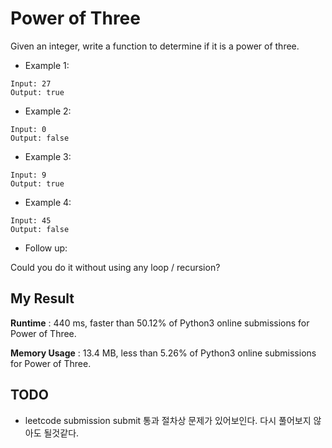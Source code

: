 # Power of Three

Given an integer, write a function to determine if it is a power of three.

- Example 1:

```
Input: 27
Output: true
```

- Example 2:

```
Input: 0
Output: false
```

- Example 3:

```
Input: 9
Output: true
```

- Example 4:

```
Input: 45
Output: false
```

- Follow up:

Could you do it without using any loop / recursion?

## My Result 

**Runtime** : 440 ms, faster than 50.12% of Python3 online submissions for Power of Three.

**Memory Usage** : 13.4 MB, less than 5.26% of Python3 online submissions for Power of Three.

## TODO

- leetcode submission submit 통과 절차상 문제가 있어보인다. 다시 풀어보지 않아도 될것같다.
